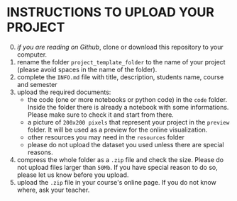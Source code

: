 # INSTRUCTIONS TO UPLOAD YOUR PROJECT

0. *if you are reading on Github*, clone or download this repository to your computer.
1. rename the folder `project_template_folder` to the name of your project (please avoid spaces in the name of the folder).
2. complete the `INFO.md` file with title, description, students name, course and semester
3. upload the required documents:
   * the code (one or more notebooks or python code) in the `code` folder. Inside the folder there is already a notebook with some informations. Please make sure to check it and start from there.
   * a picture of `200x200 pixels` that represent your project in the `preview` folder. It will be used as a preview for the online visualization.
   * other resources you may need in the `resources` folder
   * please do not upload the dataset you used unless there are special reasons.
4. compress the whole folder as a `.zip` file and check the size. Please do not upload files larger than `50Mb`. If you have special reason to do so, please let us know before you upload.
5. upload the `.zip` file in your course's online page. If you do not know where, ask your teacher.
